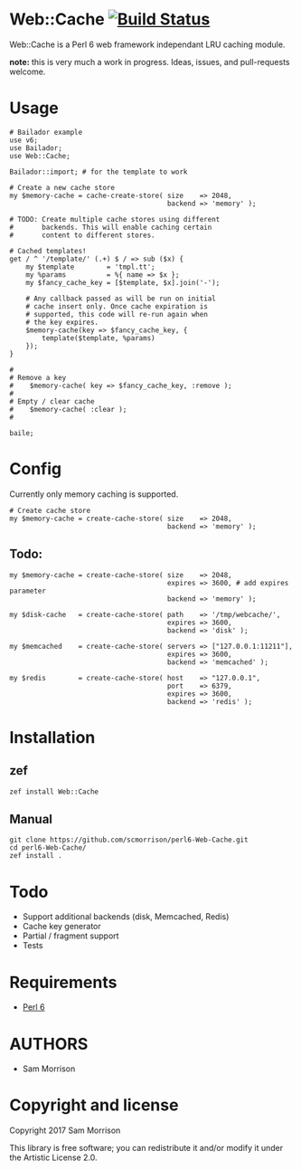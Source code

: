 Web::Cache [![Build Status](https://travis-ci.org/scmorrison/perl6-Web-Cache.svg?branch=master)](https://travis-ci.org/scmorrison/perl6-Web-Cache)
===

Web::Cache is a Perl 6 web framework independant LRU caching module.

**note:** this is very much a work in progress. Ideas, issues, and pull-requests welcome.

Usage
=====

```perl6
# Bailador example
use v6;
use Bailador;
use Web::Cache;

Bailador::import; # for the template to work

# Create a new cache store
my $memory-cache = cache-create-store( size    => 2048,
                                       backend => 'memory' );

# TODO: Create multiple cache stores using different
#       backends. This will enable caching certain 
#       content to different stores.

# Cached templates!
get / ^ '/template/' (.+) $ / => sub ($x) {
    my $template        = 'tmpl.tt';
    my %params          = %{ name => $x };
    my $fancy_cache_key = [$template, $x].join('-');
     
    # Any callback passed as will be run on initial
    # cache insert only. Once cache expiration is
    # supported, this code will re-run again when
    # the key expires.
    $memory-cache(key => $fancy_cache_key, {
        template($template, %params)
    });
}

#
# Remove a key
#    $memory-cache( key => $fancy_cache_key, :remove );
#
# Empty / clear cache
#    $memory-cache( :clear );
#

baile;
```

Config
======

Currently only memory caching is supported. 

```perl6
# Create cache store
my $memory-cache = create-cache-store( size    => 2048,
                                       backend => 'memory' );
```

## Todo:

```perl6
my $memory-cache = create-cache-store( size    => 2048,
                                       expires => 3600, # add expires parameter
                                       backend => 'memory' );

my $disk-cache   = create-cache-store( path    => '/tmp/webcache/',
                                       expires => 3600,
                                       backend => 'disk' );

my $memcached    = create-cache-store( servers => ["127.0.0.1:11211"],
                                       expires => 3600,
                                       backend => 'memcached' );

my $redis        = create-cache-store( host    => "127.0.0.1",
                                       port    => 6379,
                                       expires => 3600,
                                       backend => 'redis' );
```


Installation
============

## zef
```
zef install Web::Cache
```

## Manual

```
git clone https://github.com/scmorrison/perl6-Web-Cache.git
cd perl6-Web-Cache/
zef install .
```

Todo
====

* Support additional backends (disk, Memcached, Redis)
* Cache key generator
* Partial / fragment support
* Tests

Requirements
============

* [Perl 6](http://perl6.org/)

AUTHORS
=======

* Sam Morrison

Copyright and license
=====================

Copyright 2017 Sam Morrison

This library is free software; you can redistribute it and/or modify it under the Artistic License 2.0.
